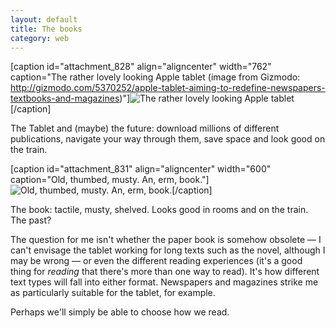 ```yaml
---
layout: default
title: The books
category: web
---
```


[caption id="attachment_828" align="aligncenter" width="762" caption="The rather lovely looking Apple tablet (image from Gizmodo: http://gizmodo.com/5370252/apple-tablet-aiming-to-redefine-newspapers-textbooks-and-magazines)"]![The rather lovely looking Apple tablet](http://leonpaternoster.com/wp-content/uploads/2009/10/tablet.jpg)[/caption]

The Tablet and (maybe) the future: download millions of different publications, navigate your way through them, save space and look good on the train.

[caption id="attachment_831" align="aligncenter" width="600" caption="Old, thumbed, musty. An, erm, book."]![Old, thumbed, musty. An, erm, book.](http://leonpaternoster.com/wp-content/uploads/2009/10/book.jpg)[/caption]

The book: tactile, musty, shelved. Looks good in rooms and on the train. The past?

The question for me isn't whether the paper book is somehow obsolete — I can't envisage the tablet working for long texts such as the novel, although I may be wrong — or even the different reading experiences (it's a good thing for _reading_ that there's more than one way to read). It's how different text types will fall into either format. Newspapers and magazines strike me as particularly suitable for the tablet, for example.

Perhaps we'll simply be able to choose how we read.
